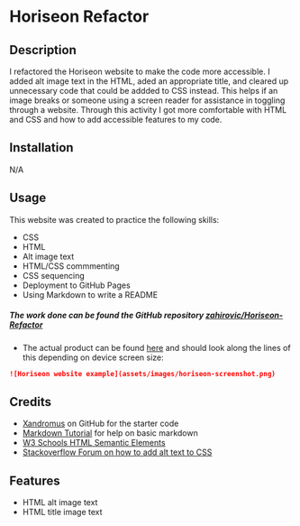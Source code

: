 # Horiseon Refactor

## Description

I refactored the Horiseon website to make the code more accessible. I added alt image text in the HTML, aded an appropriate title, and cleared up unnecessary code that could be addded to CSS instead. This helps if an image breaks or someone using a screen reader for assistance in toggling through a website. Through this activity I got more comfortable with HTML and CSS and how to add accessible features to my code. 

## Installation

N/A

## Usage 

This website was created to practice the following skills:
- CSS
- HTML
- Alt image text
- HTML/CSS commmenting
- CSS sequencing 
- Deployment to GitHub Pages
- Using Markdown to write a README

##### The work done can be found the GitHub repository [zahirovic/Horiseon-Refactor](https://github.com/zahirovic/Horiseon-Refactor)
- The actual product can be found [here](https://zahirovic.github.io/Horiseon-Refactor/) and should look along the lines of this depending on device screen size:
```md 
![Horiseon website example](assets/images/horiseon-screenshot.png)
```

## Credits

- [Xandromus](https://github.com/coding-boot-camp/urban-octo-telegram) on GitHub for the starter code 
- [Markdown Tutorial](https://www.markdowntutorial.com/) for help on basic markdown 
- [W3 Schools HTML Semantic Elements](https://www.w3schools.com/html/html5_semantic_elements.asp)
- [Stackoverflow Forum on how to add alt text to CSS](https://stackoverflow.com/questions/4216035/css-background-image-alt-attribute)

## Features

- HTML alt image text
- HTML title image text 

